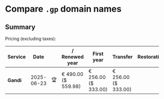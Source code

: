 # Compare `.gp` domain names

## Summary

Pricing (excluding taxes):

| Service | Date |  | / Renewed year | First year | Transfer | Restoration |
|--|--|--|--|--|--|--|
| **Gandi** | 2025-06-23 | 🏆 | € 490.00<br>($ 559.98) | € 256.00<br>($ 333.00) | € 256.00<br>($ 333.00) |  |

